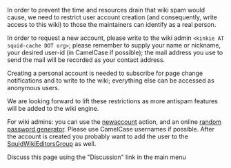 In order to prevent the time and resources drain that wiki spam would
cause, we need to restrict user account creation (and consequently,
write access to this wiki) to those the maintainers can identify as a
real person.

In order to request a new account, please write to the wiki admin
`<kinkie AT squid-cache DOT org>`; please remember to supply your name
or nickname, your desired user-id (in CamelCase if possible); the mail
address you use to send the mail will be recorded as your contact
address.

Creating a personal account is needed to subscribe for page change
notifications and to write to the wiki; everything else can be accessed
as anonymous users.

We are looking forward to lift these restrictions as more antispam
features will be added to the wiki engine.

For wiki admins: you can use the
[newaccount](https://wiki.squid-cache.org/WikiAccountCreation/action/newaccount/WikiAccountCreation?action=newaccount)
action, and an online [random password
generator](https://www.random.org/passwords/?num=1&len=8&format=html&rnd=new).
Please use CamelCase usernames if possible. After the account is created
you probably want to add the user to the
[SquidWikiEditorsGroup](https://wiki.squid-cache.org/WikiAccountCreation/SquidWikiEditorsGroup#)
as well.

Discuss this page using the "Discussion" link in the main menu
